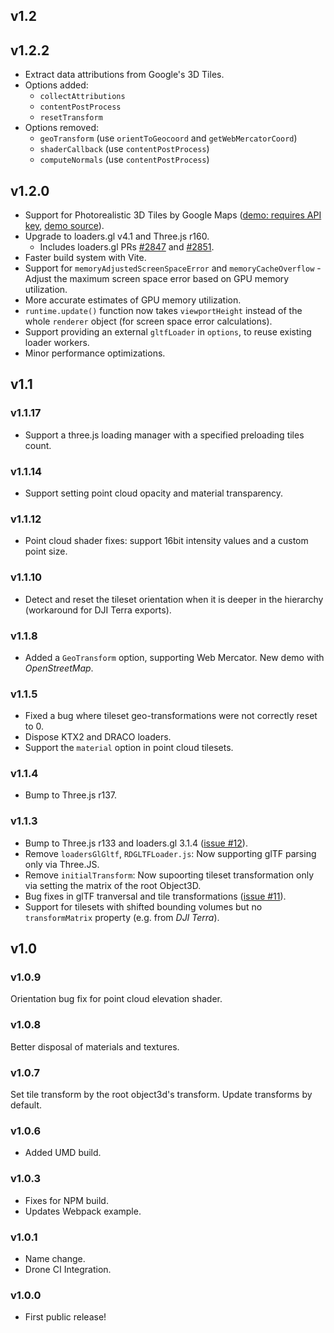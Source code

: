 ## v1.2

## v1.2.2
 - Extract data attributions from Google's 3D Tiles.
 - Options added: 
    - `collectAttributions` 
    - `contentPostProcess`
    - `resetTransform`
 - Options removed:
    - `geoTransform` (use `orientToGeocoord` and `getWebMercatorCoord`)
    - `shaderCallback` (use `contentPostProcess`)
    - `computeNormals` (use `contentPostProcess`)

## v1.2.0
 - Support for Photorealistic 3D Tiles by Google Maps ([demo: requires API key](https://nytimes.github.io/three-loader-3dtiles/dist/web/examples/demos/google-3dtiles/), [demo source](https://github.com/nytimes/three-loader-3dtiles/blob/main/examples/demos/google-3dtiles/index.html)).
 - Upgrade to loaders.gl v4.1 and Three.js r160.
   - Includes loaders.gl PRs [#2847](https://github.com/visgl/loaders.gl/pull/2847) and [#2851](https://github.com/visgl/loaders.gl/pull/2851).
 - Faster build system with Vite.
 - Support for `memoryAdjustedScreenSpaceError` and `memoryCacheOverflow` - Adjust the maximum screen space error based on GPU memory utilization.
 - More accurate estimates of GPU memory utilization.
 - `runtime.update()` function now takes `viewportHeight` instead of the whole `renderer` object (for screen space error calculations).
 - Support providing an external `gltfLoader` in `options`, to reuse existing loader workers.
 - Minor performance optimizations.

## v1.1

### v1.1.17
 -  Support a three.js loading manager with a specified preloading tiles count. 
 
### v1.1.14
 -  Support setting point cloud opacity and material transparency.

### v1.1.12
 -  Point cloud shader fixes: support 16bit intensity values and a custom point size.

### v1.1.10
- Detect and reset the tileset orientation when it is deeper in the hierarchy (workaround for DJI Terra exports).

### v1.1.8
- Added a `GeoTransform` option, supporting Web Mercator. New demo with _OpenStreetMap_.

### v1.1.5
 - Fixed a bug where tileset geo-transformations were not correctly reset to 0.
 - Dispose KTX2 and DRACO loaders.
 - Support the `material` option in point cloud tilesets.

### v1.1.4
 - Bump to Three.js r137.

### v1.1.3
 - Bump to Three.js r133 and loaders.gl 3.1.4 ([issue #12](https://github.com/nytimes/three-loader-3dtiles/issues/12)).
 - Remove `loadersGlGltf`, `RDGLTFLoader.js`: Now supporting glTF parsing only via Three.JS.
 - Remove `initialTransform`: Now supoorting tileset transformation only via setting the matrix of the root Object3D.
 - Bug fixes in glTF tranversal and tile transformations ([issue #11](https://github.com/nytimes/three-loader-3dtiles/issues/11)).
 - Support for tilesets with shifted bounding volumes but no `transformMatrix` property (e.g. from _DJI Terra_).

## v1.0

### v1.0.9
Orientation bug fix for point cloud elevation shader.

### v1.0.8
Better disposal of materials and textures.

### v1.0.7
Set tile transform by the root object3d's transform. Update transforms by default.

### v1.0.6
- Added UMD build.

### v1.0.3

- Fixes for NPM build.
- Updates Webpack example.

### v1.0.1

- Name change.
- Drone CI Integration.

### v1.0.0

- First public release!
